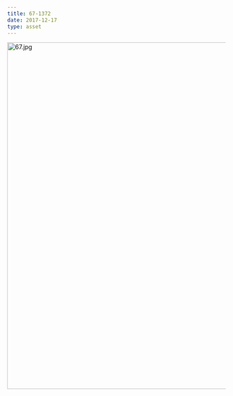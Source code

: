 ```yaml
---
title: 67-1372
date: 2017-12-17
type: asset
---
```

<img src="https://histologylab.ctl.columbia.edu/assets/images/67.jpg" width="800" alt="67.jpg" style="margin: 0;padding: 0;border: 0;">
